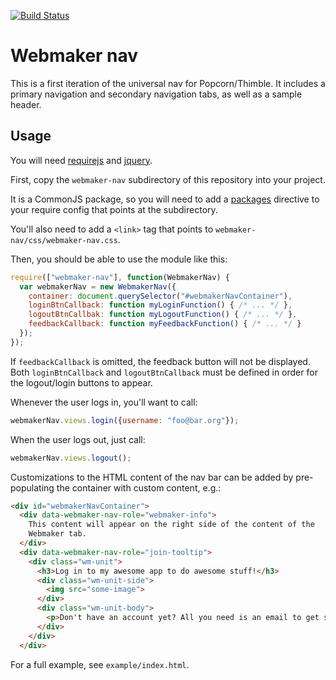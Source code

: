 [![Build Status](https://travis-ci.org/k88hudson/webmaker-nav.png)](https://travis-ci.org/k88hudson/webmaker-nav)

# Webmaker nav

This is a first iteration of the universal nav for Popcorn/Thimble. It includes a primary navigation and secondary navigation tabs, as well as a sample header.

## Usage

You will need [requirejs][] and [jquery][].

First, copy the `webmaker-nav` subdirectory of this repository into your project.

It is a CommonJS package, so you will need to add a [packages][]
directive to your require config that points at the subdirectory.

You'll also need to add a `<link>` tag that points to `webmaker-nav/css/webmaker-nav.css`.

Then, you should be able to use the module like this:

```javascript
require(["webmaker-nav"], function(WebmakerNav) {
  var webmakerNav = new WebmakerNav({
    container: document.querySelector("#webmakerNavContainer"),
    loginBtnCallback: function myLoginFunction() { /* ... */ },
    logoutBtnCallbak: function myLogoutFunction() { /* ... */ },
    feedbackCallback: function myFeedbackFunction() { /* ... */ }
  });
});
```

If `feedbackCallback` is omitted, the feedback button will not be displayed.
Both `loginBtnCallback` and `logoutBtnCallback` must be defined in order for the logout/login buttons to appear.

Whenever the user logs in, you'll want to call:

```javascript
webmakerNav.views.login({username: "foo@bar.org"});
```

When the user logs out, just call:

```javascript
webmakerNav.views.logout();
```

Customizations to the HTML content of the nav bar can be added by
pre-populating the container with custom content, e.g.:

```html
<div id="webmakerNavContainer">
  <div data-webmaker-nav-role="webmaker-info">
    This content will appear on the right side of the content of the
    Webmaker tab.
  </div>
  <div data-webmaker-nav-role="join-tooltip">
    <div class="wm-unit">
      <h3>Log in to my awesome app to do awesome stuff!</h3>
      <div class="wm-unit-side">
        <img src="some-image">
      </div>
      <div class="wm-unit-body">
        <p>Don't have an account yet? All you need is an email to get started. Webmaker uses <strong>Persona</strong>, which puts you in control of your identity through a single email address of your choice.</p>
      </div>
    </div>
  </div>
```

For a full example, see `example/index.html`.

  [jquery]: http://jquery.com/
  [requirejs]: http://requirejs.org/
  [packages]: http://requirejs.org/docs/api.html#packages
